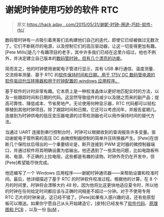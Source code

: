 # 谢妮时钟使用巧妙的软件 RTC

> 原文:[https://hack aday . com/2015/05/31/谢妮-时钟-用途-巧妙-软件-rtc/](https://hackaday.com/2015/05/31/nixie-clock-uses-ingenious-software-rtc/)

数码管时钟有一点吸引着黑客们去构建他们自己的迭代，即使它已经被做过无数次了。它们不断耗尽的电源，以及控制它们的高压驱动器，让这一切变得更加有趣。[Pete Mills]是几个有趣项目的老手，其中许多我们已经在这里介绍过，他也不例外，并决定建立自己版本的[数码管时钟，但有几个漂亮的功能](http://petemills.blogspot.in/2015/05/nixie-tube-clock.html)。

简而言之，他的时钟使用谢妮电子管进行显示，具有 USB 串行通信、温度测量、交流频率测量、基于 RTC 的[软件保持时间和日期、用于 175V DC 数码管电源的软件驱动升压转换器和用于时钟配置的 windows 应用程序。](http://petemills.blogspot.in/2011/05/real-time-clock-part-1.html)

基于软件的计时非常有趣。它本质上是一种校准晶体以更好地匹配实时的方法，以及一些跟踪时间和日期的代码。这显然导致组件的减少以及随之而来的副产品；提高可靠性、降低成本、节省房地产。无论使用何种显示器，RTC 代码都可以轻松移植到其他时钟项目。除了跟踪时间和日期，它还可以考虑闰年，并报告星期几。连接到为时钟供电的低压变压器电源的过零检测器也可以用作保持时间的替代方法。

当通过 UART 连接到串行控制台时，时钟可以根据收到的查询报告许多变量。驱动谢妮电子管所需的高压 DC 由微控制器控制的简单升压转换器产生。[Pete]在烧断几个保险丝后得出的一个重要结论是，断开连接到 PWM 定时器的微控制器端口，并通过软件将其明确设置为低输出。他还遇到了一些其他问题，比如电路板布局、电源、不正确的上拉电阻，这些都是有趣的读物。时钟外壳仍在开发中，但[Pete]希望能尽快完成。

他还编写了一个 Windows 应用程序——谢妮时钟通讯器——来帮助设置和校准时间。最后，他详细描述了基于 RTC 的时钟软件校准过程。根据他的计算，在 8 个月的时间里，时钟将会漂移大约 48 秒。因为他将比这更快地适应夏令时，所以他的时钟在任何给定时间都应该与正确时间相差不超过一分钟。对于不使用专用 RTC 芯片的时钟来说，这已经不错了。[Pete]如果有人感兴趣的话，还有些原型板可以赠送。如果你宁愿自己从头开始建造它，[皮特]已经发布了[软件代码](https://github.com/pilotingpete)、[原理图和 PCB](https://docs.google.com/file/d/0B1CPUkh94AtmMmM5Y1NmeGttLWs/edit?usp=drive_web) ，以及一份 [BoM](https://docs.google.com/spreadsheets/d/1ZhO8OGlxGMYI7I5BOQ9BeYuwDf4MAAcQkCAm8IlP1JA/edit?usp=sharing) 。